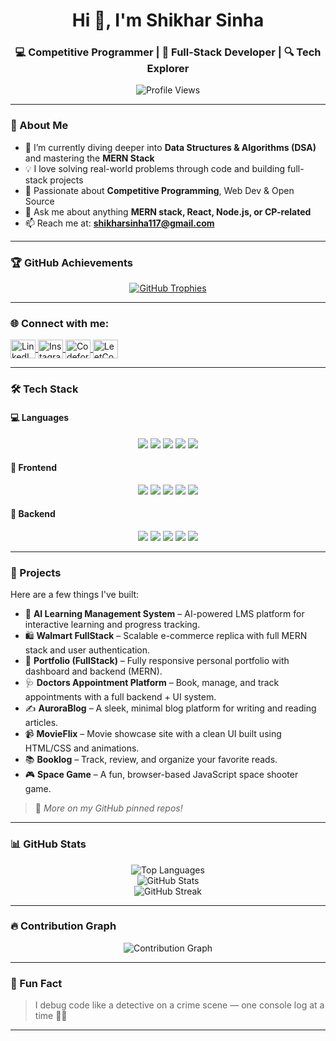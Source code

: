 <h1 align="center">Hi 👋, I'm Shikhar Sinha</h1>
<h3 align="center">💻 Competitive Programmer | 🔧 Full-Stack Developer | 🔍 Tech Explorer</h3>

<p align="center">
  <img src="https://komarev.com/ghpvc/?username=shikhar1504&label=Profile%20views&color=0e75b6&style=flat" alt="Profile Views" />
</p>

---

### 🚀 About Me

- 🌱 I’m currently diving deeper into **Data Structures & Algorithms (DSA)** and mastering the **MERN Stack**
- 💡 I love solving real-world problems through code and building full-stack projects
- 🧠 Passionate about **Competitive Programming**, Web Dev & Open Source
- 💬 Ask me about anything **MERN stack, React, Node.js, or CP-related**
- 📫 Reach me at: **shikharsinha117@gmail.com**

---

### 🏆 GitHub Achievements

<p align="center"> <a href="https://github.com/ryo-ma/github-profile-trophy"> <img src="https://github-profile-trophy.vercel.app/?username=shikhar1504&theme=algolia&title=Commit,Issue,PullRequest,Repositories,Stars,Follower&margin-w=15&margin-h=15&column=3" alt="GitHub Trophies" /> </a> </p>

---

<h3 align="left">🌐 Connect with me:</h3>
<p align="left">
  <a href="https://linkedin.com/in/shikhar-sinha-b14299249" target="_blank">
    <img align="center" src="https://raw.githubusercontent.com/rahuldkjain/github-profile-readme-generator/master/src/images/icons/Social/linked-in-alt.svg" alt="LinkedIn" height="30" width="40" />
  </a>
  <a href="https://instagram.com/shikharsinha154" target="_blank">
    <img align="center" src="https://raw.githubusercontent.com/rahuldkjain/github-profile-readme-generator/master/src/images/icons/Social/instagram.svg" alt="Instagram" height="30" width="40" />
  </a>
  <a href="https://codeforces.com/profile/shikharsinha117" target="_blank">
    <img align="center" src="https://raw.githubusercontent.com/rahuldkjain/github-profile-readme-generator/master/src/images/icons/Social/codeforces.svg" alt="Codeforces" height="30" width="40" />
  </a>
  <a href="https://www.leetcode.com/shikhar0105" target="_blank">
    <img align="center" src="https://raw.githubusercontent.com/rahuldkjain/github-profile-readme-generator/master/src/images/icons/Social/leet-code.svg" alt="LeetCode" height="30" width="40" />
  </a>
</p>

---

### 🛠 Tech Stack

#### 💻 Languages
<p align="center">
  <img src="https://img.shields.io/badge/C-00599C?style=for-the-badge&logo=c&logoColor=white" />
  <img src="https://img.shields.io/badge/Java-007396?style=for-the-badge&logo=java&logoColor=white" />
  <img src="https://img.shields.io/badge/Javascript-F7DF1E?style=for-the-badge&logo=javascript&logoColor=black" />
  <img src="https://img.shields.io/badge/Python-3776AB?style=for-the-badge&logo=python&logoColor=white" />
  <img src="https://img.shields.io/badge/HTML5-E34F26?style=for-the-badge&logo=html5&logoColor=white" />
</p>

#### 🎨 Frontend
<p align="center">
  <img src="https://img.shields.io/badge/React-20232A?style=for-the-badge&logo=react&logoColor=61DAFB" />
  <img src="https://img.shields.io/badge/Redux-593D88?style=for-the-badge&logo=redux&logoColor=white" />
  <img src="https://img.shields.io/badge/Tailwind-06B6D4?style=for-the-badge&logo=tailwindcss&logoColor=white" />
  <img src="https://img.shields.io/badge/Bootstrap-563D7C?style=for-the-badge&logo=bootstrap&logoColor=white" />
  <img src="https://img.shields.io/badge/CSS3-1572B6?style=for-the-badge&logo=css3&logoColor=white" />
</p>

#### 🔧 Backend
<p align="center">
  <img src="https://img.shields.io/badge/Node.js-339933?style=for-the-badge&logo=node.js&logoColor=white" />
  <img src="https://img.shields.io/badge/Express.js-404D59?style=for-the-badge" />
  <img src="https://img.shields.io/badge/MongoDB-4EA94B?style=for-the-badge&logo=mongodb&logoColor=white" />
  <img src="https://img.shields.io/badge/PostgreSQL-336791?style=for-the-badge&logo=postgresql&logoColor=white" />
  <img src="https://img.shields.io/badge/Firebase-FFCA28?style=for-the-badge&logo=firebase&logoColor=black" />
</p>

---

### 📂 Projects

Here are a few things I've built:

- 🧠 **AI Learning Management System** – AI-powered LMS platform for interactive learning and progress tracking.
- 🛍️ **Walmart FullStack** – Scalable e-commerce replica with full MERN stack and user authentication.
- 💼 **Portfolio (FullStack)** – Fully responsive personal portfolio with dashboard and backend (MERN).
- 🩺 **Doctors Appointment Platform** – Book, manage, and track appointments with a full backend + UI system.
- ✍️ **AuroraBlog** – A sleek, minimal blog platform for writing and reading articles.
- 📹 **MovieFlix** – Movie showcase site with a clean UI built using HTML/CSS and animations.
- 📚 **Booklog** – Track, review, and organize your favorite reads.
- 🎮 **Space Game** – A fun, browser-based JavaScript space shooter game.

> 🧩 *More on my GitHub pinned repos!*

---

### 📊 GitHub Stats

<div align="center">
  <img src="https://github-readme-stats.vercel.app/api/top-langs?username=shikhar1504&show_icons=true&locale=en&layout=compact&theme=algolia" alt="Top Languages" />
  <br />
  <img src="https://github-readme-stats.vercel.app/api?username=shikhar1504&show_icons=true&locale=en&theme=algolia" alt="GitHub Stats" />
  <br />
  <img src="https://github-readme-streak-stats.herokuapp.com/?user=shikhar1504&theme=algolia" alt="GitHub Streak" />
</div>

---

### 🔥 Contribution Graph

<p align="center">
  <img src="https://github-readme-activity-graph.vercel.app/graph?username=shikhar1504&theme=react-dark" alt="Contribution Graph"/>
</p>


---

### 🧠 Fun Fact
> I debug code like a detective on a crime scene — one console log at a time 🕵️‍♂️

---
